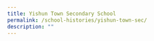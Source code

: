 ```yaml
---
title: Yishun Town Secondary School
permalink: /school-histories/yishun-town-sec/
description: ""
---
```

